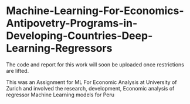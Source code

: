 # Machine-Learning-For-Economics-Antipovetry-Programs-in-Developing-Countries-Deep-Learning-Regressors

The code and report for this work will soon be uploaded once restrictions are lifted.

This was an Assignment for ML For Economic Analysis at University of Zurich and involved the research, development, Economic analysis of regressor Machine Learning models for Peru
